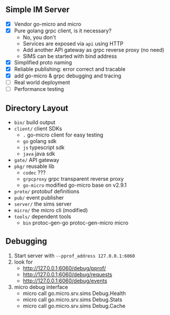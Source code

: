 Simple IM Server
---

* [x] Vendor go-micro and micro
* [x] Pure golang grpc client, is it necessary?
  + No, you don't
  + Services are exposed via `api` using HTTP
  + Add another API gateway as grpc reverse proxy (no need)
  + SIMS can be started with bind address
* [x] Simplified proto naming
* [x] Reliable publishing: error correct and tracable
* [x] add go-micro & grpc debugging and tracing
* [ ] Real world deployment
* [ ] Performance testing

Directory Layout
---

* `bin/` build output
* `client/`  client SDKs
  + `.` go-micro client for easy testing
  + `go` golang sdk
  + `js` typescript sdk
  + `java` java sdk
* `gate/` API gateway
* `pkg/` reusable lib
  + `codec` ???
  + `grpcproxy` grpc transparent reverse proxy
  + `go-micro` modified go-micro base on v2.9.1
* `proto/` protobuf definitions
* `pub/` event publisher
* `server/` the sims server
* `micro/` the micro cli (modified)
* `tools/` dependent tools
  + `bin` protoc-gen-go protoc-gen-micro micro

Debugging
---

1. Start server with `--pprof_address 127.0.0.1:6060`
1. look for
   + http://127.0.0.1:6060/debug/pprof/
   + http://127.0.0.1:6060/debug/requests
   + http://127.0.0.1:6060/debug/events
1. micro debug interface
   + micro call go.micro.srv.sims Debug.Health
   + micro call go.micro.srv.sims Debug.Stats
   + micro call go.micro.srv.sims Debug.Cache
